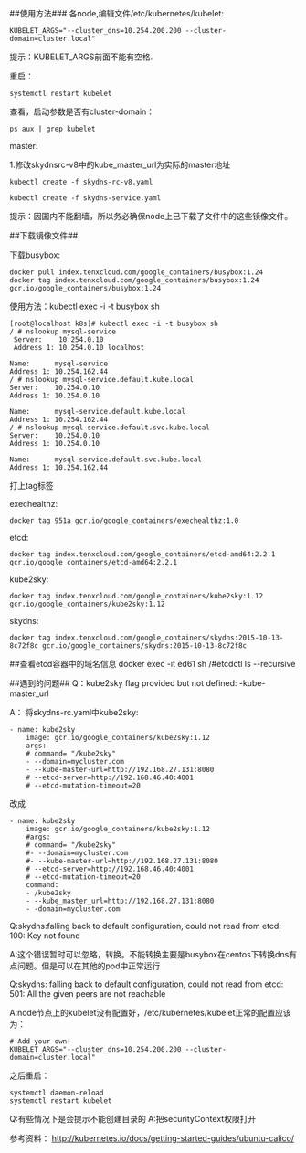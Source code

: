 ##使用方法###
各node,编辑文件/etc/kubernetes/kubelet:

    KUBELET_ARGS="--cluster_dns=10.254.200.200 --cluster-domain=cluster.local"

提示：KUBELET_ARGS前面不能有空格.

重启：
    
    systemctl restart kubelet

查看，启动参数是否有cluster-domain：

    ps aux | grep kubelet

master:

1.修改skydnsrc-v8中的kube_master_url为实际的master地址

    kubectl create -f skydns-rc-v8.yaml

    kubectl create -f skydns-service.yaml

提示：因国内不能翻墙，所以务必确保node上已下载了文件中的这些镜像文件。

##下载镜像文件##

下载busybox:

    docker pull index.tenxcloud.com/google_containers/busybox:1.24
    docker tag index.tenxcloud.com/google_containers/busybox:1.24 gcr.io/google_containers/busybox:1.24

使用方法：kubectl exec -i -t busybox sh

    [root@localhost k8s]# kubectl exec -i -t busybox sh
    / # nslookup mysql-service
     Server:    10.254.0.10
     Address 1: 10.254.0.10 localhost

    Name:      mysql-service
    Address 1: 10.254.162.44
    / # nslookup mysql-service.default.kube.local
    Server:    10.254.0.10
    Address 1: 10.254.0.10

    Name:      mysql-service.default.kube.local
    Address 1: 10.254.162.44
    / # nslookup mysql-service.default.svc.kube.local
    Server:    10.254.0.10
    Address 1: 10.254.0.10

    Name:      mysql-service.default.svc.kube.local
    Address 1: 10.254.162.44

打上tag标签

exechealthz:

    docker tag 951a gcr.io/google_containers/exechealthz:1.0

etcd:

    docker tag index.tenxcloud.com/google_containers/etcd-amd64:2.2.1 gcr.io/google_containers/etcd-amd64:2.2.1

kube2sky:

    docker tag index.tenxcloud.com/google_containers/kube2sky:1.12 gcr.io/google_containers/kube2sky:1.12

skydns:

    docker tag index.tenxcloud.com/google_containers/skydns:2015-10-13-8c72f8c gcr.io/google_containers/skydns:2015-10-13-8c72f8c

##查看etcd容器中的域名信息
    docker exec -it ed61 sh
    /#etcdctl ls --recursive


##遇到的问题##
Q：kube2sky flag provided but not defined: -kube-master_url

A：
将skydns-rc.yaml中kube2sky:

    - name: kube2sky 
        image: gcr.io/google_containers/kube2sky:1.12
        args:
        # command= "/kube2sky"
        - --domain=mycluster.com
        - --kube-master-url=http://192.168.27.131:8080
        # --etcd-server=http://192.168.46.40:4001
        # --etcd-mutation-timeout=20

改成

    - name: kube2sky 
        image: gcr.io/google_containers/kube2sky:1.12
        #args:
        # command= "/kube2sky"
        #- --domain=mycluster.com
        #- --kube-master-url=http://192.168.27.131:8080
        # --etcd-server=http://192.168.46.40:4001
        # --etcd-mutation-timeout=20
        command:
        - /kube2sky
        - --kube_master_url=http://192.168.27.131:8080
        - -domain=mycluster.com

Q:skydns:falling back to default configuration, could not read from etcd: 100: Key not found

A:这个错误暂时可以忽略，转换。不能转换主要是busybox在centos下转换dns有点问题。但是可以在其他的pod中正常运行


Q:skydns: falling back to default configuration, could not read from etcd: 501: All the given peers are not reachable

A:node节点上的kubelet没有配置好，/etc/kubernetes/kubelet正常的配置应该为：

    # Add your own!
    KUBELET_ARGS="--cluster_dns=10.254.200.200 --cluster-domain=cluster.local"

之后重启：

    systemctl daemon-reload
    systemctl restart kubelet


Q:有些情况下是会提示不能创建目录的
A:把securityContext权限打开


参考资料：
http://kubernetes.io/docs/getting-started-guides/ubuntu-calico/
